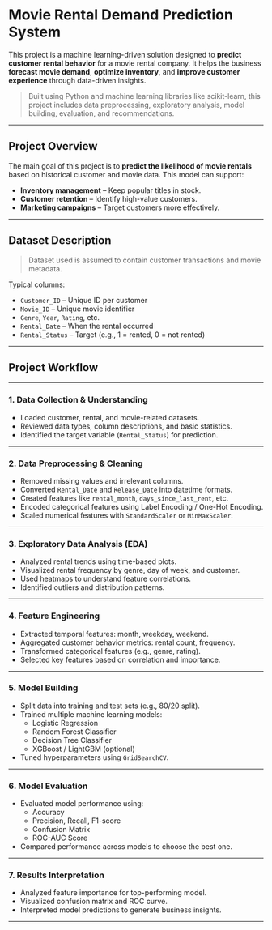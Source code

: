 # Movie Rental Demand Prediction System

This project is a machine learning-driven solution designed to **predict customer rental behavior** for a movie rental company. It helps the business **forecast movie demand**, **optimize inventory**, and **improve customer experience** through data-driven insights.

> Built using Python and machine learning libraries like scikit-learn, this project includes data preprocessing, exploratory analysis, model building, evaluation, and recommendations.

---


## Project Overview

The main goal of this project is to **predict the likelihood of movie rentals** based on historical customer and movie data. This model can support:

- **Inventory management** – Keep popular titles in stock.
- **Customer retention** – Identify high-value customers.
- **Marketing campaigns** – Target customers more effectively.

---

## Dataset Description

> Dataset used is assumed to contain customer transactions and movie metadata.  

Typical columns:
- `Customer_ID` – Unique ID per customer
- `Movie_ID` – Unique movie identifier
- `Genre`, `Year`, `Rating`, etc.
- `Rental_Date` – When the rental occurred
- `Rental_Status` – Target (e.g., 1 = rented, 0 = not rented)

---

## Project Workflow

---

### 1. Data Collection & Understanding
- Loaded customer, rental, and movie-related datasets.
- Reviewed data types, column descriptions, and basic statistics.
- Identified the target variable (`Rental_Status`) for prediction.

---

### 2. Data Preprocessing & Cleaning
- Removed missing values and irrelevant columns.
- Converted `Rental_Date` and `Release_Date` into datetime formats.
- Created features like `rental_month`, `days_since_last_rent`, etc.
- Encoded categorical features using Label Encoding / One-Hot Encoding.
- Scaled numerical features with `StandardScaler` or `MinMaxScaler`.

---

### 3. Exploratory Data Analysis (EDA)
- Analyzed rental trends using time-based plots.
- Visualized rental frequency by genre, day of week, and customer.
- Used heatmaps to understand feature correlations.
- Identified outliers and distribution patterns.

---

### 4. Feature Engineering
- Extracted temporal features: month, weekday, weekend.
- Aggregated customer behavior metrics: rental count, frequency.
- Transformed categorical features (e.g., genre, rating).
- Selected key features based on correlation and importance.

---

### 5. Model Building
- Split data into training and test sets (e.g., 80/20 split).
- Trained multiple machine learning models:
  - Logistic Regression
  - Random Forest Classifier
  - Decision Tree Classifier
  - XGBoost / LightGBM (optional)
- Tuned hyperparameters using `GridSearchCV`.

---

### 6. Model Evaluation
- Evaluated model performance using:
  - Accuracy
  - Precision, Recall, F1-score
  - Confusion Matrix
  - ROC-AUC Score
- Compared performance across models to choose the best one.

---

### 7. Results Interpretation
- Analyzed feature importance for top-performing model.
- Visualized confusion matrix and ROC curve.
- Interpreted model predictions to generate business insights.

---



